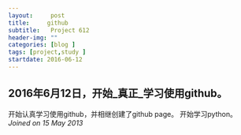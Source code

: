 ```yaml
---
layout:     post
title:     github
subtitle:   Project 612
header-img: ""
categories: [blog ]
tags: [project,study ]
startdate: 2016-06-12
---
```


## 2016年6月12日，开始_真正_学习使用github。
开始认真学习使用github，并相继创建了github page。
开始学习python。
_Joined on 15 May 2013_


